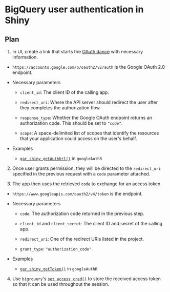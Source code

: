 # BigQuery user authentication in Shiny

## Plan

1. In UI, create a link that starts the [OAuth dance][1] with necessary
information.

  * `https://accounts.google.com/o/oauth2/v2/auth` is the Google OAuth 2.0
  endpoint.

  * Necessary parameters

    * `client_id`: The client ID of the calling app.

    * `redirect_uri`: Where the API server should redirect the user after they
    completes the authorization flow.

    * `response_type`: Whether the Google OAuth endpoint returns an
    authorization code. This should be set to `"code"`.

    * `scope`: A space-delimited list of scopes that identify the resources that
    your application could access on the user's behalf.

  * Examples

    * [`gar_shiny_getAuthUrl()`][2] in `googleAuthR`

2. Once user grants permission, they will be directed to the `redirect_uri`
specified in the previous request with a `code` parameter attached.

3. The app then uses the retrieved `code` to exchange for an access token.

  * `https://www.googleapis.com/oauth2/v4/token` is the endpoint.

  * Necessary parameters

    * `code`: The authorization code returned in the previous step.

    * `client_id` and `client_secret`: The client ID and secret of the calling
    app.

    * `redirect_uri`: One of the redirect URIs listed in the project.

    * `grant_type`: `"authorization_code"`.

  * Examples

    * [`gar_shiny_getToken()`][3] in `googleAuthR`

4. Use `bigrquery`'s [`set_access_cred()`][4] to store the received access token
so that it can be used throughout the session.

[1]: https://developers.google.com/identity/protocols/OAuth2WebServer
[2]: https://github.com/MarkEdmondson1234/googleAuthR/blob/master/R/googleAuthR_shiny.R#L185
[3]: https://github.com/MarkEdmondson1234/googleAuthR/blob/master/R/googleAuthR_shiny.R#L258
[4]: https://github.com/rstats-db/bigrquery/blob/master/R/auth.r#L56
